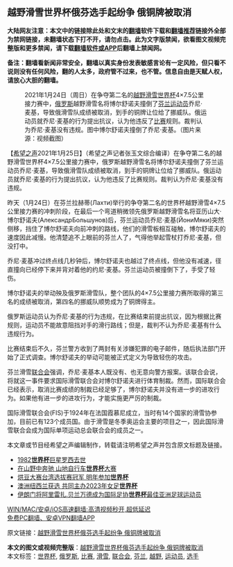  <h2>越野滑雪世界杯俄芬选手起纷争 俄铜牌被取消</h2> <p class="notice"><b>大陆网友注意：本文中的链接除此处和文末的<a href="https://github.com/bannedbook/fanqiang" >翻墙</a>软件下载和<a href="https://github.com/killgcd/justmysocks/blob/master/README.md">翻墙推荐</a>链接外全部为禁网链接，未翻墙状态下打不开，请勿点击。此为文字版禁闻，欲看图文视频完整版和更多禁闻，请下载<a href="https://github.com/bannedbook/fanqiang">翻墙软件或APP</a>后翻墙上禁闻网。</p><p>备注：翻墙看新闻非常安全，翻墙以真实身份发表敏感言论有一定风险，但只看不说则没有任何风险，翻的人太多，政府管不过来，也不管。信息自由是天赋人权，请放心大胆的翻墙。</b></p>  <div class="entry"> <figure> <p><figcaption>2021年1月24日（周日）在争夺第二名的<a href="https://www.bannedbook.org/bnews/tag/%E8%B6%8A%E9%87%8E/" class="st_tag internal_tag" rel="tag" title="标签 越野 下的日志">越野</a><a href="https://www.bannedbook.org/bnews/tag/%e6%bb%91%e9%9b%aa/" class="st_tag internal_tag" rel="tag" title="标签 滑雪 下的日志">滑雪</a><a href="https://www.bannedbook.org/bnews/tag/%E4%B8%96%E7%95%8C%E6%9D%AF/" class="st_tag internal_tag" rel="tag" title="标签 世界杯 下的日志">世界杯</a>4×7.5公里接力赛中，<a href="https://www.bannedbook.org/bnews/tag/%e4%bf%84%e7%bd%97%e6%96%af/" class="st_tag internal_tag" rel="tag" title="标签 俄罗斯 下的日志">俄罗斯</a>越野滑雪名将博尔舒诺夫撞倒了<a href="https://www.bannedbook.org/bnews/tag/%e8%8a%ac%e5%85%b0/" class="st_tag internal_tag" rel="tag" title="标签 芬兰 下的日志">芬兰</a><a href="https://www.bannedbook.org/bnews/tag/%E8%BF%90%E5%8A%A8%E5%91%98/" class="st_tag internal_tag" rel="tag" title="标签 运动员 下的日志">运动员</a>乔尼·麦基，导致俄滑雪队成绩被取消，到手的铜牌让位给了挪威队。俄运动员就乔尼·麦基的行为提出抗议，认为他违反了<a href="https://www.bannedbook.org/bnews/tag/%E6%AF%94%E8%B5%9B/" class="st_tag internal_tag" rel="tag" title="标签 比赛 下的日志">比赛</a>规则。裁判认为乔尼·麦基没有违规。图中博尔舒诺夫撞倒了乔尼·麦基。（图片来源：视频截图）</figcaption></figure> <p>【<span class='wp_keywordlink_affiliate'><a href="https://www.soundofhope.org" title="希望之声" target="_blank">希望之声</a></span>2021年1月25日】（希望之声记者张玉文综合编译）在争夺第二名的越野滑雪世界杯4×7.5公里接力赛中，俄罗斯越野滑雪名将博尔舒诺夫撞倒了芬兰运动员乔尼·麦基，导致俄滑雪队成绩被取消，到手的铜牌让位给了挪威队。俄运动员就乔尼·麦基的行为提出抗议，认为他违反了比赛规则。裁判认为乔尼·麦基没有违规。</p> <p>昨天（1月24日）在芬兰拉赫蒂(Лахти)举行的争夺第二名的世界杯越野滑雪4×7.5公里接力赛的冲刺阶段，在最后一个弯道稍微领先俄罗斯越野滑雪名将亚历山大·博尔舒诺夫(АлександрБольшунов)后，芬兰运动员乔尼·麦基(ЙониМяки)突然侧移，挡住了博尔舒诺夫向前冲刺的路线，他们的滑雪板相互碰触，博尔舒诺夫的速度因此减慢。他清楚追不上眼前的芬兰人了，气得他举起雪杖打乔尼·麦基，但没打中。</p> <p>乔尼·麦基冲过终点线几秒钟后，博尔舒诺夫也越过了终点线，但他没有减速，径直撞向已经停下来并背对着他的约尼·麦基。芬兰运动员被撞倒下了，手受了轻伤。</p>  <p></p> <p>博尔舒诺夫的举动殃及俄罗斯滑雪队，整个团队的4×7.5公里接力赛所取得的第三名的成绩被取消，第四名的挪威队顺势成为了铜牌得主。</p> <p>俄罗斯运动员认为乔尼·麦基的行为违规，在比赛结束前提出抗议，因为根据比赛规则，运动员不能故意阻挡对手的滑行路线；但是，裁判不认为乔尼·麦基有什么违规行为。</p>  <p>比赛结束后不久，芬兰警方收到了两封有关涉嫌犯罪的电子邮件，随后执法部门开始了正式调查。博尔舒诺夫的举动可能被正式定义为导致轻伤的攻击。</p> <p>芬兰滑雪<a href="https://www.bannedbook.org/bnews/tag/%E8%81%94%E5%90%88%E4%BC%9A/" class="st_tag internal_tag" rel="tag" title="标签 联合会 下的日志">联合会</a>强调，乔尼·麦基本人既没有、也无意向警方报案。该联合会说，将就这一事件要求国际滑雪联合会对博尔舒诺夫进行体育制裁。然而，国际联合会已经表示，取消比赛成绩的制裁已经足够了，博尔舒诺夫并没有进一步的进攻行为。如果他有进一步的进攻行为，才能实施更严厉的制裁。</p> <p>国际滑雪联合会(FIS)于1924年在法国霞慕尼成立，当时有14个国家的滑雪协参加，目前已有123个成员国。由于滑雪是冬季奥运会主要的项目之一，因此国际滑雪联合会成为国际单项运动总会联合会的成员之一。</p>  <p>本文章或节目经希望之声编辑制作，转载请注明希望之声并包含原文标题及链接。</p> <ul class='op-related-articles' title='相关阅读'> <li><a href='https://www.bannedbook.org/bnews/baitai/20201210/1445190.html' target='_blank'>1982<b>世界杯</b>巨星罗西去世</a></li> <li><a href='https://www.bannedbook.org/bnews/bannedvideo/20201003/1407309.html' target='_blank'>在山野中奔驰 山地自行车<b>世界杯</b>大赛</a></li> <li><a href='https://www.bannedbook.org/bnews/taiwannews/20200918/1398742.html' target='_blank'>烘豆大赛台湾选拔赛冠军 明年参加<b>世界杯</b></a></li> <li><a href='https://www.bannedbook.org/bnews/baitai/20200626/1350744.html' target='_blank'>澳洲纽西兰获选 共同主办2023年女足<b>世界杯</b></a></li> <li><a href='https://www.bannedbook.org/bnews/baitai/20200417/1314183.html' target='_blank'>伊朗门将阿里雷扎.贝兰万德成为国际足协<b>世界杯</b>最佳亚洲足球运动员</a></li> </ul> <p class="texttj"> <a href="https://github.com/bannedbook/fanqiang/wiki/V2ray%E6%9C%BA%E5%9C%BA" target="_blank">WIN/MAC/安卓/iOS高速翻墙:高清视频秒开,超低延迟</a><br/> <a href="https://github.com/bannedbook/fanqiang/wiki/%E7%A6%81%E9%97%BB%E7%BD%91%E5%AE%89%E5%8D%93%E7%BF%BB%E5%A2%99%E6%96%B0%E9%97%BBAPP" target="_blank">免费PC翻墙、安卓VPN翻墙APP</a></p><p>原文链接：<a class="src_link"  href="https://www.soundofhope.org/post/467663" target="_blank">越野滑雪世界杯俄芬选手起纷争 俄铜牌被取消</a></p><a name='sharetosocial'></a>       <div><b>本文的图文或视频完整版</b>：<a href='https://www.bannedbook.org/bnews/comments/20210126/1474883.html'>越野滑雪世界杯俄芬选手起纷争 俄铜牌被取消</a></div>  </div><!--END ENTRY--> <div class="postfooter"> <div>本文标签：<a href="https://www.bannedbook.org/bnews/tag/%E4%B8%96%E7%95%8C%E6%9D%AF/" rel="tag">世界杯</a>, <a href="https://www.bannedbook.org/bnews/tag/%e4%bf%84%e7%bd%97%e6%96%af/" rel="tag">俄罗斯</a>, <a href="https://www.bannedbook.org/bnews/tag/%E6%AF%94%E8%B5%9B/" rel="tag">比赛</a>, <a href="https://www.bannedbook.org/bnews/tag/%e6%bb%91%e9%9b%aa/" rel="tag">滑雪</a>, <a href="https://www.bannedbook.org/bnews/tag/%E8%81%94%E5%90%88%E4%BC%9A/" rel="tag">联合会</a>, <a href="https://www.bannedbook.org/bnews/tag/%e8%8a%ac%e5%85%b0/" rel="tag">芬兰</a>, <a href="https://www.bannedbook.org/bnews/tag/%E8%B6%8A%E9%87%8E/" rel="tag">越野</a>, <a href="https://www.bannedbook.org/bnews/tag/%E8%BF%90%E5%8A%A8%E5%91%98/" rel="tag">运动员</a>, <a href="https://www.bannedbook.org/bnews/tag/%E9%80%89%E6%89%8B/" rel="tag">选手</a></div>  </div><!--END POSTFOOTER--> 